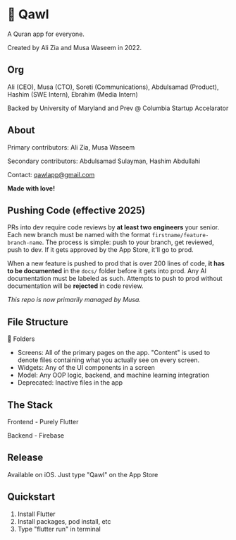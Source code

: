 # 🕌 Qawl

A Quran app for everyone.

Created by Ali Zia and Musa Waseem in 2022.

## Org 

Ali (CEO), Musa (CTO), Soreti (Communications), Abdulsamad (Product), Hashim (SWE Intern), Ebrahim (Media Intern)

Backed by University of Maryland and Prev @ Columbia Startup Accelarator

## About

Primary contributors: Ali Zia, Musa Waseem

Secondary contributors: Abdulsamad Sulayman, Hashim Abdullahi

Contact: qawlapp@gmail.com

**Made with love!**

## Pushing Code (effective 2025)

PRs into dev require code reviews by **at least two engineers** your senior. Each new branch must be named with the format `firstname/feature-branch-name`. The process is simple: push to your branch, get reviewed, push to dev. If it gets approved by the App Store, it'll go to prod. 

When a new feature is pushed to prod that is over 200 lines of code, **it has to be documented** in the `docs/` folder before it gets into prod. Any AI documentation must be labeled as such. Attempts to push to prod without documentation will be **rejected** in code review. 

_This repo is now primarily managed by Musa._


## File Structure

📁 Folders

- Screens: All of the primary pages on the app. "Content" is used to denote files containing what you actually see on every screen.
- Widgets: Any of the UI components in a screen
- Model: Any OOP logic, backend, and machine learning integration
- Deprecated: Inactive files in the app

## The Stack

Frontend - Purely Flutter 

Backend - Firebase

## Release
Available on iOS. Just type "Qawl" on the App Store

## Quickstart

1. Install Flutter
2. Install packages, pod install, etc
3. Type "flutter run" in terminal


